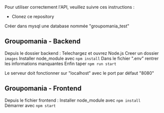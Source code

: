 
Pour utiliser correctement l'API, veuillez suivre ces instructions :

 - Clonez ce repository

 Créer dans mysql une database nommée "groupomania_test"
 

 ## Groupomania - Backend
Depuis le dossier backend :
Telechargez et ouvrez Node.js
Creer un dossier `images`
Installer node_module avec `npm install`
Dans le fichier ".env" rentrer les informations manquantes 
Enfin taper `npm run start`

Le serveur doit fonctionner sur "localhost" avec le port par défaut "8080"

## Groupomania - Frontend
Depuis le fichier frontend :
Installer node_module avec `npm install`
Démarrer avec `npm start` 

